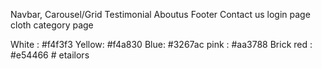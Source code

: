 Navbar, Carousel/Grid
Testimonial
Aboutus
Footer
Contact us
login page
cloth category page

White : #f4f3f3
Yellow: #f4a830
Blue: #3267ac
pink : #aa3788
Brick red : #e54466
#   e t a i l o r s  
 